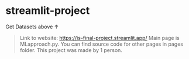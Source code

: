 # streamlit-project
Get Datasets above ↑
> Link to website: https://is-final-project.streamlit.app/
Main page is MLapproach.py. You can find source code for other pages in pages folder.
> This project was made by 1 person.
